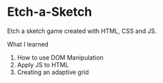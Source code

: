 # Etch-a-Sketch
Etch a sketch game created with HTML, CSS and JS.

What I learned
1. How to use DOM Manipulation
2. Apply JS to HTML
3. Creating an adaptive grid